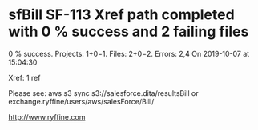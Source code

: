 # sfBill SF-113 Xref path completed with 0 % success and 2 failing files

0 % success. Projects: 1+0=1.  Files: 2+0=2. Errors: 2,4  On 2019-10-07 at 15:04:30

Xref: 1 ref

Please see: aws s3 sync s3://salesforce.dita/resultsBill or exchange.ryffine/users/aws/salesForce/Bill/

http://www.ryffine.com
